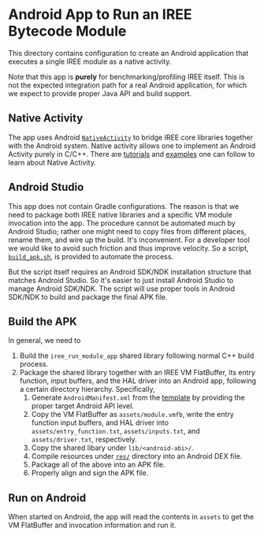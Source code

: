 # Android App to Run an IREE Bytecode Module

This directory contains configuration to create an Android application that
executes a single IREE module as a native activity.

Note that this app is **purely** for benchmarking/profiling IREE itself.
This is not the expected integration path for a real Android application,
for which we expect to provide proper Java API and build support.

## Native Activity

The app uses Android [`NativeActivity`][native-activity] to bridge IREE core
libraries together with the Android system. Native activity allows one to
implement an Android Activity purely in C/C++. There are
[tutorials][native-activity-tutorial] and [examples][native-activity-example]
one can follow to learn about Native Activity.

## Android Studio

This app does not contain Gradle configurations. The reason is that we need
to package both IREE native libraries and a specific VM module invocation
into the app. The procedure cannot be automated much by Android Studio; rather
one might need to copy files from different places, rename them, and wire up
the build. It's inconvenient. For a developer tool we would like to avoid
such friction and thus improve velocity. So a script,
[`build_apk.sh`](./build_apk.sh), is provided to automate the process.

But the script itself requires an Android SDK/NDK installation structure that
matches Android Studio. So it's easier to just install Android Studio to
manage Android SDK/NDK. The script will use proper tools in Android SDK/NDK
to build and package the final APK file.

## Build the APK

In general, we need to

1. Build the `iree_run_module_app` shared library following normal C++ build
   process.
1. Package the shared library together with an IREE VM FlatBuffer, its entry
   function, input buffers, and the HAL driver into an Android app, following
   a certain directory hierarchy. Specifically,
   1. Generate `AndroidManifest.xml` from the
      [template](./AndroidManifest.xml.template) by providing the proper target
      Android API level.
   1. Copy the VM FlatBuffer as `assets/module.vmfb`, write the entry function
      input buffers, and HAL driver into `assets/entry_function.txt`,
      `assets/inputs.txt`, and `assets/driver.txt`, respectively.
   1. Copy the shared libary under `lib/<android-abi>/`.
   1. Compile resources under [`res/`](./res) directory into an Android DEX
      file.
   1. Package all of the above into an APK file.
   1. Properly align and sign the APK file.

## Run on Android

When started on Android, the app will read the contents in `assets` to get the
VM FlatBuffer and invocation information and run it.

[native-activity]: https://developer.android.com/reference/android/app/NativeActivity
[native-activity-example]: https://github.com/android/ndk-samples/tree/master/native-activity
[native-activity-tutorial]: https://medium.com/androiddevelopers/getting-started-with-c-and-android-native-activities-2213b402ffff
